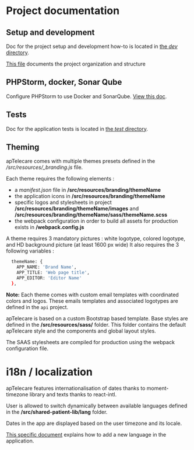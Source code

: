 # Project documentation

## Setup and development

Doc for the project setup and development how-to is located in [the _dev_ directory](dev/README.md).

[This file](dev/structure.md) documents the project organization and structure
 

## PHPStorm, docker, Sonar Qube

Configure PHPStorm to use Docker and SonarQube. [View this doc](tools/README.md).


## Tests

Doc for the application tests is located in [the _test_ directory](test/README.md).


## Theming

apTelecare comes with multiple themes presets defined in the */src/resources/_branding.js* file.

 Each theme requires the following elements :
 - a *manifest.json* file in **/src/resources/branding/themeName**
 - the application icons in **/src/resources/branding/themeName**
 - specific logos and stylesheets in project **/src/resources/branding/themeName/images** and **/src/resources/branding/themeName/sass/themeName.scss**
 - the webpack configuration in order to build all assets for production exists in **/webpack.config.js**
 
 A theme requires 3 mandatory pictures : white logotype, colored logotype, and HD background picture (at least 1600 px wide)
 It also requires the 3 following variables :
```sh
  themeName: {
    APP_NAME: 'Brand Name',
    APP_TITLE: 'Web page title',
    APP_EDITOR: 'Editor Name'
  },
```

**Note:** Each theme comes with custom email templates with coordinated colors and logos. These emails templates and associated logotypes are defined in the `api` project.

apTelecare is based on a custom Bootstrap based template. Base styles are defined in the **/src/resources/sass/** folder.
This folder contains the default apTelecare style and the components and global layout styles.

The SAAS stylesheets are compiled for production using the webpack configuration file.


# i18n / localization

apTelecare features internationalisation of dates thanks to moment-timezone library and texts thanks to react-intl.

User is allowed to switch dynamically between available languages defined in the **/src/shared-patient-lib/lang** folder.

Dates in the app are displayed based on the user timezone and its locale.

[This specific document](i18n/README.md) explains how to add a new language in the application.
